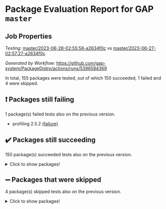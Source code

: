 # Package Evaluation Report for GAP `master`

## Job Properties

*Testing:* [master/2023-06-28-02:55:58-a2634f0c](https://github.com/gap-system/PackageDistro/blob/data/reports/master/2023-06-28-02:55:58-a2634f0c) vs [master/2023-06-27-02:57:27-a2634f0c](https://github.com/gap-system/PackageDistro/blob/data/reports/master/2023-06-27-02:57:27-a2634f0c)

*Generated by Workflow:* https://github.com/gap-system/PackageDistro/actions/runs/5396584369

In total, 155 packages were tested, out of which 150 succeeded, 1 failed and 4 were skipped.

## :exclamation: Packages still failing

1 package(s) failed tests also on the previous version.
- profiling 2.5.2 [(failure)](https://github.com/gap-system/PackageDistro/actions/runs/5396584369/jobs/9800541201)

## :heavy_check_mark: Packages still succeeding

150 package(s) succeeded tests also on the previous version.
<details><summary>Click to show packages!</summary>

- 4ti2interface 2023.02-04 [(success)](https://github.com/gap-system/PackageDistro/actions/runs/5396584369/jobs/9800533493)
- ace 5.6.2 [(success)](https://github.com/gap-system/PackageDistro/actions/runs/5396584369/jobs/9800533569)
- aclib 1.3.2 [(success)](https://github.com/gap-system/PackageDistro/actions/runs/5396584369/jobs/9800533652)
- agt 0.3.1 [(success)](https://github.com/gap-system/PackageDistro/actions/runs/5396584369/jobs/9800533742)
- alnuth 3.2.1 [(success)](https://github.com/gap-system/PackageDistro/actions/runs/5396584369/jobs/9800533804)
- anupq 3.3.0 [(success)](https://github.com/gap-system/PackageDistro/actions/runs/5396584369/jobs/9800533876)
- atlasrep 2.1.6 [(success)](https://github.com/gap-system/PackageDistro/actions/runs/5396584369/jobs/9800533955)
- autodoc 2023.06.19 [(success)](https://github.com/gap-system/PackageDistro/actions/runs/5396584369/jobs/9800534023)
- automata 1.15 [(success)](https://github.com/gap-system/PackageDistro/actions/runs/5396584369/jobs/9800534085)
- automgrp 1.3.2 [(success)](https://github.com/gap-system/PackageDistro/actions/runs/5396584369/jobs/9800534140)
- autpgrp 1.11 [(success)](https://github.com/gap-system/PackageDistro/actions/runs/5396584369/jobs/9800534202)
- cap 2023.06-04 [(success)](https://github.com/gap-system/PackageDistro/actions/runs/5396584369/jobs/9800534250)
- caratinterface 2.3.5 [(success)](https://github.com/gap-system/PackageDistro/actions/runs/5396584369/jobs/9800534307)
- cddinterface 2022.11.01 [(success)](https://github.com/gap-system/PackageDistro/actions/runs/5396584369/jobs/9800534366)
- circle 1.6.6 [(success)](https://github.com/gap-system/PackageDistro/actions/runs/5396584369/jobs/9800534415)
- classicpres 1.22 [(success)](https://github.com/gap-system/PackageDistro/actions/runs/5396584369/jobs/9800534463)
- cohomolo 1.6.11 [(success)](https://github.com/gap-system/PackageDistro/actions/runs/5396584369/jobs/9800534531)
- congruence 1.2.5 [(success)](https://github.com/gap-system/PackageDistro/actions/runs/5396584369/jobs/9800534585)
- corelg 1.56 [(success)](https://github.com/gap-system/PackageDistro/actions/runs/5396584369/jobs/9800534644)
- crime 1.6 [(success)](https://github.com/gap-system/PackageDistro/actions/runs/5396584369/jobs/9800534709)
- crisp 1.4.6 [(success)](https://github.com/gap-system/PackageDistro/actions/runs/5396584369/jobs/9800534770)
- crypting 0.10.4 [(success)](https://github.com/gap-system/PackageDistro/actions/runs/5396584369/jobs/9800534830)
- cryst 4.1.26 [(success)](https://github.com/gap-system/PackageDistro/actions/runs/5396584369/jobs/9800534899)
- crystcat 1.1.10 [(success)](https://github.com/gap-system/PackageDistro/actions/runs/5396584369/jobs/9800534968)
- ctbllib 1.3.6 [(success)](https://github.com/gap-system/PackageDistro/actions/runs/5396584369/jobs/9800535031)
- cubefree 1.19 [(success)](https://github.com/gap-system/PackageDistro/actions/runs/5396584369/jobs/9800535092)
- curlinterface 2.3.2 [(success)](https://github.com/gap-system/PackageDistro/actions/runs/5396584369/jobs/9800535152)
- cvec 2.8.1 [(success)](https://github.com/gap-system/PackageDistro/actions/runs/5396584369/jobs/9800535227)
- datastructures 0.3.0 [(success)](https://github.com/gap-system/PackageDistro/actions/runs/5396584369/jobs/9800535307)
- deepthought 1.0.6 [(success)](https://github.com/gap-system/PackageDistro/actions/runs/5396584369/jobs/9800535378)
- design 1.8 [(success)](https://github.com/gap-system/PackageDistro/actions/runs/5396584369/jobs/9800535470)
- difsets 2.3.1 [(success)](https://github.com/gap-system/PackageDistro/actions/runs/5396584369/jobs/9800535562)
- digraphs 1.6.2 [(success)](https://github.com/gap-system/PackageDistro/actions/runs/5396584369/jobs/9800535637)
- edim 1.3.7 [(success)](https://github.com/gap-system/PackageDistro/actions/runs/5396584369/jobs/9800535710)
- example 4.3.4 [(success)](https://github.com/gap-system/PackageDistro/actions/runs/5396584369/jobs/9800535777)
- examplesforhomalg 2023.02-04 [(success)](https://github.com/gap-system/PackageDistro/actions/runs/5396584369/jobs/9800535856)
- factint 1.6.3 [(success)](https://github.com/gap-system/PackageDistro/actions/runs/5396584369/jobs/9800535938)
- ferret 1.0.9 [(success)](https://github.com/gap-system/PackageDistro/actions/runs/5396584369/jobs/9800536020)
- fga 1.5.0 [(success)](https://github.com/gap-system/PackageDistro/actions/runs/5396584369/jobs/9800536106)
- fining 1.5.5 [(success)](https://github.com/gap-system/PackageDistro/actions/runs/5396584369/jobs/9800536194)
- float 1.0.3 [(success)](https://github.com/gap-system/PackageDistro/actions/runs/5396584369/jobs/9800536285)
- format 1.4.3 [(success)](https://github.com/gap-system/PackageDistro/actions/runs/5396584369/jobs/9800536354)
- forms 1.2.9 [(success)](https://github.com/gap-system/PackageDistro/actions/runs/5396584369/jobs/9800536453)
- fplsa 1.2.6 [(success)](https://github.com/gap-system/PackageDistro/actions/runs/5396584369/jobs/9800536535)
- fr 2.4.12 [(success)](https://github.com/gap-system/PackageDistro/actions/runs/5396584369/jobs/9800536594)
- francy 2.0.3 [(success)](https://github.com/gap-system/PackageDistro/actions/runs/5396584369/jobs/9800536671)
- fwtree 1.3 [(success)](https://github.com/gap-system/PackageDistro/actions/runs/5396584369/jobs/9800536738)
- gapdoc 1.6.6 [(success)](https://github.com/gap-system/PackageDistro/actions/runs/5396584369/jobs/9800536823)
- gauss 2023.02-04 [(success)](https://github.com/gap-system/PackageDistro/actions/runs/5396584369/jobs/9800536889)
- gaussforhomalg 2023.02-04 [(success)](https://github.com/gap-system/PackageDistro/actions/runs/5396584369/jobs/9800536961)
- gbnp 1.0.5 [(success)](https://github.com/gap-system/PackageDistro/actions/runs/5396584369/jobs/9800537030)
- generalizedmorphismsforcap 2023.03-01 [(success)](https://github.com/gap-system/PackageDistro/actions/runs/5396584369/jobs/9800537119)
- genss 1.6.8 [(success)](https://github.com/gap-system/PackageDistro/actions/runs/5396584369/jobs/9800537201)
- gradedmodules 2023.02-04 [(success)](https://github.com/gap-system/PackageDistro/actions/runs/5396584369/jobs/9800537279)
- gradedringforhomalg 2023.02-04 [(success)](https://github.com/gap-system/PackageDistro/actions/runs/5396584369/jobs/9800537366)
- grape 4.9.0 [(success)](https://github.com/gap-system/PackageDistro/actions/runs/5396584369/jobs/9800537455)
- groupoids 1.73 [(success)](https://github.com/gap-system/PackageDistro/actions/runs/5396584369/jobs/9800537534)
- grpconst 2.6.4 [(success)](https://github.com/gap-system/PackageDistro/actions/runs/5396584369/jobs/9800537621)
- guarana 0.96.3 [(success)](https://github.com/gap-system/PackageDistro/actions/runs/5396584369/jobs/9800537707)
- guava 3.18 [(success)](https://github.com/gap-system/PackageDistro/actions/runs/5396584369/jobs/9800537787)
- hap 1.56 [(success)](https://github.com/gap-system/PackageDistro/actions/runs/5396584369/jobs/9800537882)
- hapcryst 0.1.15 [(success)](https://github.com/gap-system/PackageDistro/actions/runs/5396584369/jobs/9800537965)
- hecke 1.5.3 [(success)](https://github.com/gap-system/PackageDistro/actions/runs/5396584369/jobs/9800538037)
- help 3.5 [(success)](https://github.com/gap-system/PackageDistro/actions/runs/5396584369/jobs/9800538122)
- homalg 2023.02-05 [(success)](https://github.com/gap-system/PackageDistro/actions/runs/5396584369/jobs/9800538187)
- homalgtocas 2023.02-04 [(success)](https://github.com/gap-system/PackageDistro/actions/runs/5396584369/jobs/9800538248)
- idrel 2.45 [(success)](https://github.com/gap-system/PackageDistro/actions/runs/5396584369/jobs/9800538300)
- images 1.3.1 [(success)](https://github.com/gap-system/PackageDistro/actions/runs/5396584369/jobs/9800538371)
- intpic 0.3.0 [(success)](https://github.com/gap-system/PackageDistro/actions/runs/5396584369/jobs/9800538437)
- io 4.8.1 [(success)](https://github.com/gap-system/PackageDistro/actions/runs/5396584369/jobs/9800538498)
- io_forhomalg 2023.02-04 [(success)](https://github.com/gap-system/PackageDistro/actions/runs/5396584369/jobs/9800538579)
- irredsol 1.4.4 [(success)](https://github.com/gap-system/PackageDistro/actions/runs/5396584369/jobs/9800538646)
- json 2.1.1 [(success)](https://github.com/gap-system/PackageDistro/actions/runs/5396584369/jobs/9800538733)
- jupyterkernel 1.5.0 [(success)](https://github.com/gap-system/PackageDistro/actions/runs/5396584369/jobs/9800538841)
- jupyterviz 1.5.6 [(success)](https://github.com/gap-system/PackageDistro/actions/runs/5396584369/jobs/9800538926)
- kan 1.35 [(success)](https://github.com/gap-system/PackageDistro/actions/runs/5396584369/jobs/9800539002)
- kbmag 1.5.11 [(success)](https://github.com/gap-system/PackageDistro/actions/runs/5396584369/jobs/9800539064)
- laguna 3.9.6 [(success)](https://github.com/gap-system/PackageDistro/actions/runs/5396584369/jobs/9800539147)
- liealgdb 2.2.1 [(success)](https://github.com/gap-system/PackageDistro/actions/runs/5396584369/jobs/9800539225)
- liepring 2.8 [(success)](https://github.com/gap-system/PackageDistro/actions/runs/5396584369/jobs/9800539297)
- liering 2.4.2 [(success)](https://github.com/gap-system/PackageDistro/actions/runs/5396584369/jobs/9800539390)
- linearalgebraforcap 2023.06-02 [(success)](https://github.com/gap-system/PackageDistro/actions/runs/5396584369/jobs/9800539466)
- localizeringforhomalg 2023.02-04 [(success)](https://github.com/gap-system/PackageDistro/actions/runs/5396584369/jobs/9800539544)
- loops 3.4.3 [(success)](https://github.com/gap-system/PackageDistro/actions/runs/5396584369/jobs/9800539626)
- lpres 1.0.3 [(success)](https://github.com/gap-system/PackageDistro/actions/runs/5396584369/jobs/9800539705)
- majoranaalgebras 1.5.1 [(success)](https://github.com/gap-system/PackageDistro/actions/runs/5396584369/jobs/9800539775)
- mapclass 1.4.6 [(success)](https://github.com/gap-system/PackageDistro/actions/runs/5396584369/jobs/9800539845)
- matgrp 0.70 [(success)](https://github.com/gap-system/PackageDistro/actions/runs/5396584369/jobs/9800539920)
- matricesforhomalg 2023.02-04 [(success)](https://github.com/gap-system/PackageDistro/actions/runs/5396584369/jobs/9800539998)
- modisom 2.5.4 [(success)](https://github.com/gap-system/PackageDistro/actions/runs/5396584369/jobs/9800540068)
- modulepresentationsforcap 2023.06-02 [(success)](https://github.com/gap-system/PackageDistro/actions/runs/5396584369/jobs/9800540131)
- modules 2023.02-04 [(success)](https://github.com/gap-system/PackageDistro/actions/runs/5396584369/jobs/9800540190)
- monoidalcategories 2023.05-03 [(success)](https://github.com/gap-system/PackageDistro/actions/runs/5396584369/jobs/9800540249)
- nconvex 2022.09-01 [(success)](https://github.com/gap-system/PackageDistro/actions/runs/5396584369/jobs/9800540305)
- nilmat 1.4.2 [(success)](https://github.com/gap-system/PackageDistro/actions/runs/5396584369/jobs/9800540368)
- nock 1.5 [(success)](https://github.com/gap-system/PackageDistro/actions/runs/5396584369/jobs/9800540431)
- normalizinterface 1.3.6 [(success)](https://github.com/gap-system/PackageDistro/actions/runs/5396584369/jobs/9800540510)
- nq 2.5.10 [(success)](https://github.com/gap-system/PackageDistro/actions/runs/5396584369/jobs/9800540577)
- numericalsgps 1.3.1 [(success)](https://github.com/gap-system/PackageDistro/actions/runs/5396584369/jobs/9800540644)
- openmath 11.5.3 [(success)](https://github.com/gap-system/PackageDistro/actions/runs/5396584369/jobs/9800540708)
- orb 4.9.0 [(success)](https://github.com/gap-system/PackageDistro/actions/runs/5396584369/jobs/9800540753)
- packagemanager 1.4.1 [(success)](https://github.com/gap-system/PackageDistro/actions/runs/5396584369/jobs/9800540846)
- patternclass 2.4.3 [(success)](https://github.com/gap-system/PackageDistro/actions/runs/5396584369/jobs/9800540915)
- permut 2.0.4 [(success)](https://github.com/gap-system/PackageDistro/actions/runs/5396584369/jobs/9800540970)
- polenta 1.3.10 [(success)](https://github.com/gap-system/PackageDistro/actions/runs/5396584369/jobs/9800541029)
- polymaking 0.8.6 [(success)](https://github.com/gap-system/PackageDistro/actions/runs/5396584369/jobs/9800541080)
- primgrp 3.4.4 [(success)](https://github.com/gap-system/PackageDistro/actions/runs/5396584369/jobs/9800541139)
- qpa 1.34 [(success)](https://github.com/gap-system/PackageDistro/actions/runs/5396584369/jobs/9800541271)
- quagroup 1.8.3 [(success)](https://github.com/gap-system/PackageDistro/actions/runs/5396584369/jobs/9800541344)
- radiroot 2.9 [(success)](https://github.com/gap-system/PackageDistro/actions/runs/5396584369/jobs/9800541403)
- rcwa 4.7.1 [(success)](https://github.com/gap-system/PackageDistro/actions/runs/5396584369/jobs/9800541480)
- rds 1.8 [(success)](https://github.com/gap-system/PackageDistro/actions/runs/5396584369/jobs/9800541538)
- recog 1.4.2 [(success)](https://github.com/gap-system/PackageDistro/actions/runs/5396584369/jobs/9800541605)
- repndecomp 1.3.0 [(success)](https://github.com/gap-system/PackageDistro/actions/runs/5396584369/jobs/9800541662)
- repsn 3.1.1 [(success)](https://github.com/gap-system/PackageDistro/actions/runs/5396584369/jobs/9800541716)
- resclasses 4.7.3 [(success)](https://github.com/gap-system/PackageDistro/actions/runs/5396584369/jobs/9800541764)
- ringsforhomalg 2023.02-05 [(success)](https://github.com/gap-system/PackageDistro/actions/runs/5396584369/jobs/9800541830)
- sco 2023.02-04 [(success)](https://github.com/gap-system/PackageDistro/actions/runs/5396584369/jobs/9800541886)
- scscp 2.4.1 [(success)](https://github.com/gap-system/PackageDistro/actions/runs/5396584369/jobs/9800541949)
- semigroups 5.2.1 [(success)](https://github.com/gap-system/PackageDistro/actions/runs/5396584369/jobs/9800542019)
- sglppow 2.3 [(success)](https://github.com/gap-system/PackageDistro/actions/runs/5396584369/jobs/9800542078)
- sgpviz 0.999.5 [(success)](https://github.com/gap-system/PackageDistro/actions/runs/5396584369/jobs/9800542158)
- simpcomp 2.1.14 [(success)](https://github.com/gap-system/PackageDistro/actions/runs/5396584369/jobs/9800542218)
- singular 2023.02.09 [(success)](https://github.com/gap-system/PackageDistro/actions/runs/5396584369/jobs/9800542276)
- sl2reps 1.1 [(success)](https://github.com/gap-system/PackageDistro/actions/runs/5396584369/jobs/9800542329)
- sla 1.5.3 [(success)](https://github.com/gap-system/PackageDistro/actions/runs/5396584369/jobs/9800542386)
- smallgrp 1.5.3 [(success)](https://github.com/gap-system/PackageDistro/actions/runs/5396584369/jobs/9800542435)
- smallsemi 0.6.13 [(success)](https://github.com/gap-system/PackageDistro/actions/runs/5396584369/jobs/9800542482)
- sonata 2.9.6 [(success)](https://github.com/gap-system/PackageDistro/actions/runs/5396584369/jobs/9800542533)
- sophus 1.27 [(success)](https://github.com/gap-system/PackageDistro/actions/runs/5396584369/jobs/9800542596)
- spinsym 1.5.2 [(success)](https://github.com/gap-system/PackageDistro/actions/runs/5396584369/jobs/9800542657)
- standardff 0.9.4 [(success)](https://github.com/gap-system/PackageDistro/actions/runs/5396584369/jobs/9800542725)
- symbcompcc 1.3.2 [(success)](https://github.com/gap-system/PackageDistro/actions/runs/5396584369/jobs/9800542783)
- thelma 1.3 [(success)](https://github.com/gap-system/PackageDistro/actions/runs/5396584369/jobs/9800542849)
- tomlib 1.2.9 [(success)](https://github.com/gap-system/PackageDistro/actions/runs/5396584369/jobs/9800542925)
- toolsforhomalg 2023.05-01 [(success)](https://github.com/gap-system/PackageDistro/actions/runs/5396584369/jobs/9800543009)
- toric 1.9.5 [(success)](https://github.com/gap-system/PackageDistro/actions/runs/5396584369/jobs/9800543068)
- toricvarieties 2022.07.13 [(success)](https://github.com/gap-system/PackageDistro/actions/runs/5396584369/jobs/9800543125)
- transgrp 3.6.4 [(success)](https://github.com/gap-system/PackageDistro/actions/runs/5396584369/jobs/9800543182)
- ugaly 4.0.3 [(success)](https://github.com/gap-system/PackageDistro/actions/runs/5396584369/jobs/9800543247)
- unipot 1.5 [(success)](https://github.com/gap-system/PackageDistro/actions/runs/5396584369/jobs/9800543307)
- unitlib 4.2.0 [(success)](https://github.com/gap-system/PackageDistro/actions/runs/5396584369/jobs/9800543381)
- utils 0.82 [(success)](https://github.com/gap-system/PackageDistro/actions/runs/5396584369/jobs/9800543462)
- uuid 0.7 [(success)](https://github.com/gap-system/PackageDistro/actions/runs/5396584369/jobs/9800543527)
- walrus 0.9991 [(success)](https://github.com/gap-system/PackageDistro/actions/runs/5396584369/jobs/9800543589)
- wedderga 4.10.4 [(success)](https://github.com/gap-system/PackageDistro/actions/runs/5396584369/jobs/9800543662)
- xmod 2.91 [(success)](https://github.com/gap-system/PackageDistro/actions/runs/5396584369/jobs/9800543732)
- xmodalg 1.23 [(success)](https://github.com/gap-system/PackageDistro/actions/runs/5396584369/jobs/9800543795)
- yangbaxter 0.10.3 [(success)](https://github.com/gap-system/PackageDistro/actions/runs/5396584369/jobs/9800543859)
- zeromqinterface 0.14 [(success)](https://github.com/gap-system/PackageDistro/actions/runs/5396584369/jobs/9800543912)
</details>

## :heavy_minus_sign: Packages that were skipped

4 package(s) skipped tests also on the previous version.
<details><summary>Click to show packages!</summary>

- browse 1.8.21 [(skipped)](https://github.com/gap-system/PackageDistro/actions/runs/5396584369/jobs/9800374709)
- itc 1.5.1 [(skipped)](https://github.com/gap-system/PackageDistro/actions/runs/5396584369/jobs/9800374709)
- polycyclic 2.16 [(skipped)](https://github.com/gap-system/PackageDistro/actions/runs/5396584369/jobs/9800374709)
- xgap 4.31 [(skipped)](https://github.com/gap-system/PackageDistro/actions/runs/5396584369/jobs/9800374709)
</details>

